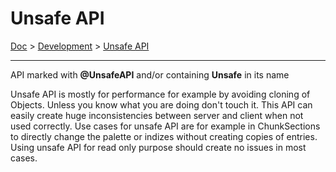 # Unsafe API

[Doc](../doc.md) > [Development](../doc.md#development) > [Unsafe API](#unsafe-api)

---

API marked with __@UnsafeAPI__ and/or containing __Unsafe__ in its name

Unsafe API is mostly for performance for example by avoiding cloning of Objects.
Unless you know what you are doing don't touch it.
This API can easily create huge inconsistencies between server and client when not used correctly.
Use cases for unsafe API are for example in ChunkSections to directly change the palette or indizes without creating copies of entries. Using unsafe API for read only purpose should create no issues in most cases.
